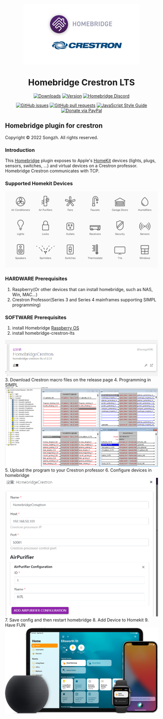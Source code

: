<p align="center">
  <img src="img/homebridge-crestron.png" height="200px">  
</p>


<span align="center">

# Homebridge Crestron LTS
[![Downloads](https://img.shields.io/npm/dt/homebridge-crestron-lts)](https://www.npmjs.com/package/homebridge-crestron-lts)
[![Version](https://img.shields.io/npm/v/homebridge-crestron-lts)](https://www.npmjs.com/package/homebridge-crestron-lts)
[![Homebridge Discord](https://img.shields.io/discord/432663330281226270?color=728ED5&logo=discord&label=discord)](https://discord.gg/hZubhrz)

[![GitHub issues](https://img.shields.io/github/issues/songzh96/homebridge-crestron-lts)](https://github.com/songzh96/homebridge-crestron-lts/issues)
[![GitHub pull requests](https://img.shields.io/github/issues-pr/songzh96/homebridge-crestron-lts)](https://github.com/songzh96/homebridge-crestron-lts/pulls)
[![JavaScript Style Guide](https://img.shields.io/badge/code_style-standard-brightgreen)](https://standardjs.com)
[![Donate via PayPal](https://img.shields.io/badge/Donate-PayPal-blue.svg?style=flat-square)](https://paypal.me/songzh96?locale.x=zh_XC)

</span>

## Homebridge plugin for crestron
Copyright © 2022 Songzh. All rights reserved.

### Introduction
This [Homebridge](https://github.com/homebridge/homebridge) plugin exposes to Apple's [HomeKit](http://www.apple.com/ios/home/) devices (lights, plugs, sensors, switches, ...) and virtual devices on a Crestron professor.
Homebridge Crestron communicates with TCP.

### Supported Homekit Devices
  <img src="img/Accessories.png">
  
### HARDWARE Prerequisites
1. Raspberry(Or other devices that can install homebridge, such as NAS, Win, MAC...)
2. Crestron Professor(Series 3 and Series 4 mainframes supporting SIMPL programming)

### SOFTWARE Prerequisites
1. install Homebridge [Raspberry OS](https://github.com/homebridge/homebridge/wiki/Install-Homebridge-on-Raspbian)
2. install homebridge-crestron-lts
  <img src="img/homebridge-crestron-lts.png">  
3. Download Crestron macro files on the release page
4. Programming in SIMPL
  <img src="img/simpl.png">  
5. Upload the program to your Crestron professor
6. Configure devices in homebridge
  <img src="img/homebridge-config.png"> 
7. Save config and then restart homebridge
8. Add Device to Homekit
9. Have FUN
  <img src="img/homekit.jpg">
